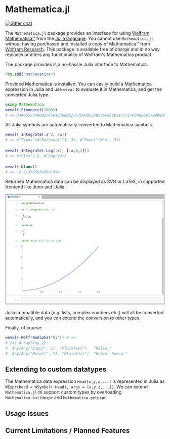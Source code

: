 # Mathematica.jl

[![Gitter chat](https://badges.gitter.im/one-more-minute/Mathematica.jl.png)](https://gitter.im/one-more-minute/Mathematica.jl)

The `Mathematica.jl` package provides an interface for using [Wolfram Mathematica™](http://www.wolfram.com/mathematica/) from the [Julia language](http://julialang.org). You cannot use `Mathematica.jl` without having purchased and installed a copy of Mathematica™ from [Wolfram Research](http://www.wolfram.com/). This package is available free of charge and in no way replaces or alters any functionality of Wolfram's Mathematica product.

The package provides is a no-hassle Julia interface to Mathematica.

```julia
Pkg.add("Mathematica")
````
Provided Mathematica is installed, You can easily build a Mathematica expression in Julia and use `weval` to evaluate it in Mathematica, and get the converted Julia type.

```julia
using Mathematica
weval(:Fibonacci(1000))
# => 43466557686937456435688527675040625802564660517371780402481729089536555417949051890403879840079255169295922593080322634775209689623239873322471161642996440906533187938298969649928516003704476137795166849228875
```
All Julia symbols are automatically converted to Mathematica symbols.

```julia
weval(:Integrate(:x^2, :x))
# => W"Times"(W"Rational"(1, 3), W"Power"(W"x", 3))

weval(:Integrate(:Log(:x), [:x,0,2]))
# => W"Plus"(-2, W"Log"(4))

weval(:N(ans))
# => -0.6137056388801094
```

Returned Mathematica data can be displayed as SVG or LaTeX, in supported frontend like Juno and IJulia:

![screenshot](./img/display.png)

Julia compatible data (e.g. lists, complex numbers etc.) will all be converted automatically, and you can extend the conversion to other types.

Finally, of course:
```julia
weval(:WolframAlpha("hi")) # =>
# 2×2 Array{Any,2}:
#  Any[Any["Input", 1], "Plaintext"]   "Hello."
#  Any[Any["Result", 1], "Plaintext"]  "Hello, human."

```

## Extending to custom datatypes

The Mathematica data expression `Head[x,y,z,...]` is represented in Julia as `WExpr(head = WSymbol(:Head), args = [x,y,z,...])`. We can extend `Mathematica.jl` to support custom types by overloading `Mathematica.buildexpr` and `Mathematica.getexpr`.

## Usage Issues

## Current Limitations / Planned Features
